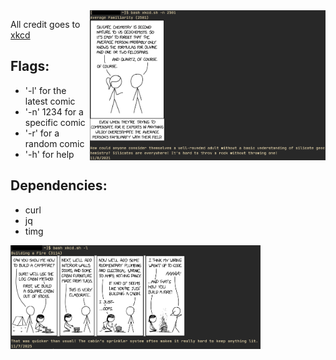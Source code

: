 <img src="screenshots/xkcd-demo-2.png" alt="xkcd.sh -l" align="right" height="240px">

All credit goes to [xkcd](https://xkcd.com/)

## Flags:
- '-l' for the latest comic
- '-n' 1234 for a specific comic
- '-r' for a random comic
- '-h' for help

## Dependencies:
- curl
- jq
- timg

<img src="screenshots/xkcd-demo-1.png" alt="xkcd.sh -n 2501" width="400px">


